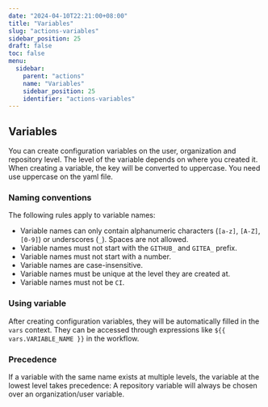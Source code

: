 ```yaml
---
date: "2024-04-10T22:21:00+08:00"
title: "Variables"
slug: "actions-variables"
sidebar_position: 25
draft: false
toc: false
menu:
  sidebar:
    parent: "actions"
    name: "Variables"
    sidebar_position: 25
    identifier: "actions-variables"
---
```


## Variables

You can create configuration variables on the user, organization and repository level.
The level of the variable depends on where you created it. When creating a variable, the
key will be converted to uppercase. You need use uppercase on the yaml file.

### Naming conventions

The following rules apply to variable names:

- Variable names can only contain alphanumeric characters (`[a-z]`, `[A-Z]`, `[0-9]`) or underscores (`_`). Spaces are not allowed.
- Variable names must not start with the `GITHUB_` and `GITEA_` prefix.
- Variable names must not start with a number.
- Variable names are case-insensitive.
- Variable names must be unique at the level they are created at.
- Variable names must not be `CI`.

### Using variable

After creating configuration variables, they will be automatically filled in the `vars` context.
They can be accessed through expressions like `${{ vars.VARIABLE_NAME }}` in the workflow.

### Precedence

If a variable with the same name exists at multiple levels, the variable at the lowest level takes precedence:
A repository variable will always be chosen over an organization/user variable.
